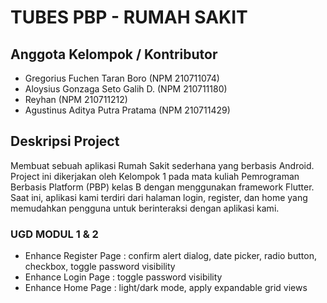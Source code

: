 # TUBES PBP - RUMAH SAKIT 

## Anggota Kelompok / Kontributor
- Gregorius Fuchen Taran Boro (NPM 210711074)
- Aloysius Gonzaga Seto Galih D. (NPM 210711180)
- Reyhan (NPM 210711212)
- Agustinus Aditya Putra Pratama (NPM 210711429)

## Deskripsi Project

Membuat sebuah aplikasi Rumah Sakit sederhana yang berbasis Android. Project ini dikerjakan oleh Kelompok 1 pada mata kuliah Pemrograman Berbasis Platform (PBP) kelas B dengan menggunakan framework Flutter. Saat ini, aplikasi kami terdiri dari halaman login, register, dan home yang memudahkan pengguna untuk berinteraksi dengan aplikasi kami.

### UGD MODUL 1 & 2

- Enhance Register Page : confirm alert dialog, date picker, radio button, checkbox, toggle password visibility
- Enhance Login Page :  toggle password visibility
- Enhance Home Page : light/dark mode, apply expandable grid views


